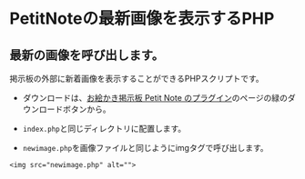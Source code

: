 # PetitNoteの最新画像を表示するPHP
## 最新の画像を呼び出します。

掲示板の外部に新着画像を表示することができるPHPスクリプトです。    
- ダウンロードは、[お絵かき掲示板 Petit Note のプラグイン](https://github.com/satopian/PetitNote_plugin)のページの緑のダウンロードボタンから。  

- `index.php`と同じディレクトリに配置します。
- `newimage.php`を画像ファイルと同じようにimgタグで呼び出します。

`<img src="newimage.php" alt="">`
